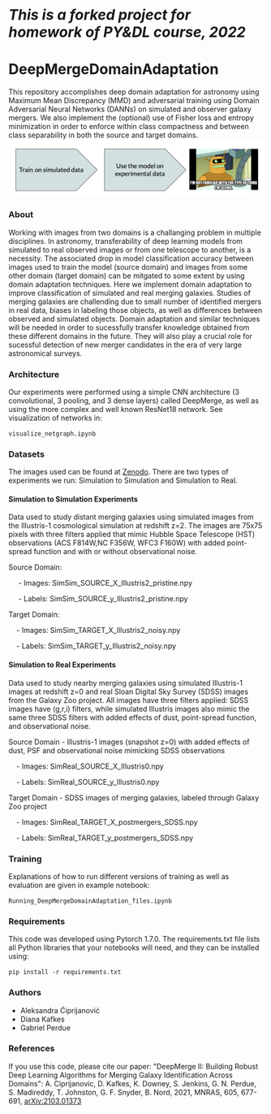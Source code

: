 # *This is a forked project for homework of PY&DL course, 2022*

# DeepMergeDomainAdaptation
This repository accomplishes deep domain adaptation for astronomy using Maximum Mean Discrepancy (MMD) and adversarial training using Domain Adversarial Neural Networks (DANNs) on simulated and observer galaxy mergers. We also implement the (optional) use of Fisher loss and entropy minimization in order to enforce within class compactness and between class separability in both the source and target domains.
![](images/source_target.png)

### About
Working with images from two domains is a challanging problem in multiple disciplines. In astronomy, transferability of deep learning models from simulated to real observed images or from one telescope to another, is a necessity.
The associated drop in model classification accuracy between images used to train the model (source domain) and images from some other domain (target domain) can be mitgated to some extent by using domain adaptation techniques. 
Here we implement domain adaptation to improve classification of simulated and real merging galaxies. Studies of merging galaxies are challending due to small number of identified mergers in real data, biases in labeling those objects, as well as differences between observed and simulated objects. Domain adaptation and similar techniques will be needed in order to sucessfully transfer knowledge obtained from these different domains in the future. They will also play a crucial role for sucessful detection of new merger candidates in the era of very large astronomical surveys.

### Architecture
Our experiments were performed using a simple CNN architecture (3 convolutional, 3 pooling, and 3 dense layers) called DeepMerge, as well as using the more complex and well known ResNet18 network. See visualization of networks in:
```
visualize_netgraph.ipynb 
```

### Datasets
The images used can be found at [Zenodo](https://doi.org/10.5281/zenodo.4507941). There are two types of experiments we run: Simulation to Simulation and Simulation to Real.

#### Simulation to Simulation Experiments
Data used to study distant merging galaxies using simulated images from the Illustris-1 cosmological simulation at redshift z=2. The images are 75x75 pixels with three filters applied that mimic Hubble Space Telescope (HST) observations (ACS F814W,NC F356W, WFC3 F160W) with added point-spread function and with or without observational noise.

Source Domain:

     - Images: SimSim_SOURCE_X_Illustris2_pristine.npy
     
     - Labels: SimSim_SOURCE_y_Illustris2_pristine.npy

Target Domain:

    - Images: SimSim_TARGET_X_Illustris2_noisy.npy
    
    - Labels: SimSim_TARGET_y_Illustris2_noisy.npy

#### Simulation to Real Experiments
Data used to study nearby merging galaxies using simulated Illustris-1 images at redshift z=0 and real Sloan Digital Sky Survey (SDSS) images from the Galaxy Zoo project. All images have three filters applied: SDSS images have (g,r,i) filters, while simulated Illustris images also mimic the same three SDSS filters with added effects of dust, point-spread function, and observational noise.

Source Domain - Illustris-1 images (snapshot z=0) with added effects of dust, PSF and observational noise mimicking SDSS observations

    - Images: SimReal_SOURCE_X_Illustris0.npy
    
    - Labels: SimReal_SOURCE_y_Illustris0.npy

Target Domain - SDSS images of merging galaxies, labeled through Galaxy Zoo project

    - Images: SimReal_TARGET_X_postmergers_SDSS.npy
    
    - Labels: SimReal_TARGET_y_postmergers_SDSS.npy


### Training
Explanations of how to run different versions of training as well as evaluation are given in example notebook: 
```
Running_DeepMergeDomainAdaptation_files.ipynb 
```


### Requirements
This code was developed using Pytorch 1.7.0. The requirements.txt file lists all Python libraries that your notebooks will need, and they can be installed using:
```
pip install -r requirements.txt
```


### Authors
- Aleksandra Ćiprijanović
- Diana Kafkes
- Gabriel Perdue

### References
If you use this code, please cite our paper: 
"DeepMerge II: Building Robust Deep Learning Algorithms for Merging Galaxy Identification Across Domains": A. Ciprijanovic, D. Kafkes, K. Downey, S. Jenkins, G. N. Perdue, S. Madireddy, T. Johnston, G. F. Snyder,  B. Nord, 2021, MNRAS, 605, 677-691, [arXiv:2103.01373](https://arxiv.org/abs/2103.01373)
